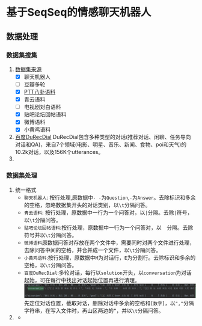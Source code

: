 # 基于SeqSeq的情感聊天机器人

## 数据处理

### 数据集搜集

  1. [数据集来源](https://github.com/codemayq/chinese_chatbot_corpus)
     - [x] 聊天机器人
     - [ ] 豆瓣多轮
     - [x] [PTT八卦语料](https://github.com/zake7749/Gossiping-Chinese-Corpus)
     - [x] 青云语料 
     - [ ] 电视剧对白语料
     - [x] 贴吧论坛回帖语料
     - [x] 微博语料
     - [x] 小黄鸡语料  
  2. [百度DuRecDial](https://baidu-nlp.bj.bcebos.com/DuRecDial.zip)
     DuRecDial包含多种类型的对话(推荐对话、闲聊、任务导向对话和QA)，来自7个领域(电影、明星、音乐、新闻、食物、poi和天气)的10.2k对话，以及156K个utterances。
  3. 

### 数据集处理

  1. 统一格式
     - `聊天机器人`: 按行处理,原数据中`- -`为`Question`,`-`为`Answer`。去除标识和多余的空格，忽略数据集开头的对话类别，以`\t`分隔问答。
     - `青云语料`: 按行处理，原数据中一行为一个问答对，以`|`分隔。去除`|`符号，以`\t`分隔问答。
     - `贴吧论坛回帖语料`:按行处理，原数据中一行为一个问答对，以`  `分隔。去除`  `符号并以`\t`分隔问答。
     - `微博语料`原数据问答对存放在两个文件中，需要同时对两个文件进行处理，去除问答中间的空格，并合并成一个文件，以`\t`分隔问答。
     - `小黄鸡语料`:按行处理，原数据中`M`为对话行，`E`为分割行。去除标识和多余的空格，以`\t`分隔问答。
     - `百度DuRecDial`:多轮对话，每行以`solution`开头，以`conversation`为对话起始，可在每行中找出对话起始位置再进行清理。
        ![DuRecdial语料](./images/DuRecdial语料.png)
        先定位对话位置，截取对话，删除对话中多余的空格和`[数字]`，以`","`分隔字符串，在写入文件时，再山区两边的`”`，并以`\t`分隔问答。
  2. - 

